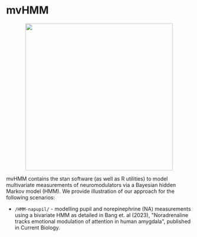 # mvHMM


<p align="center">
<img src="https://github.com/Beniamino92/mvHMM/blob/main/figures/intro_neuro.png" width="400" heigth="170"/> 
</p>

mvHMM contains the stan software (as well as R utilities) to model multivariate measurements of neuromodulators via a Bayesian hidden Markov model (HMM). We provide illustration of our approach for the following scenarios:

* `/HMM-napupil/` -  modelling pupil and norepinephrine (NA) measurements using a bivariate HMM as detailed in Bang et. al (2023), "Noradrenaline tracks emotional modulation of attention in human amygdala", published in Current Biology.

